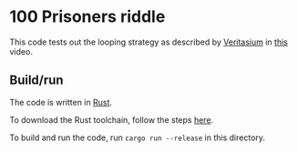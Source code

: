# 100 Prisoners riddle

This code tests out the looping strategy as described by [Veritasium](https://www.youtube.com/c/veritasium) in [this](https://www.youtube.com/watch?v=iSNsgj1OCLA) video.

## Build/run

The code is written in [Rust](https://www.rust-lang.org/).

To download the Rust toolchain, follow the steps [here](https://www.rust-lang.org/learn/get-started).

To build and run the code, run `cargo run --release` in this directory.
